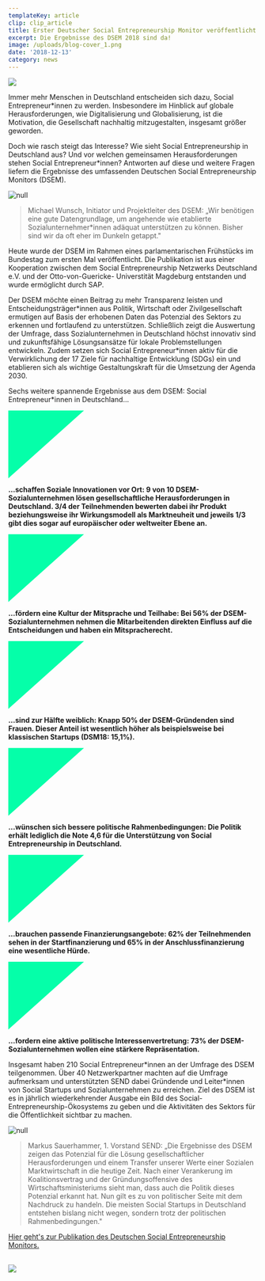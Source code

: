```yaml
---
templateKey: article
clip: clip_article
title: Erster Deutscher Social Entrepreneurship Monitor veröffentlicht
excerpt: Die Ergebnisse des DSEM 2018 sind da!
image: /uploads/blog-cover_1.png
date: '2018-12-13'
category: news
---
```

<a href="https://www.send-ev.de/uploads/dsem-2018_web.pdf" target="_blank" rel="noopener"><img class="alignleft wp-image-22" src="/uploads/dsem-cover_1.png" /></a>

Immer mehr Menschen in Deutschland entscheiden sich dazu, Social Entrepreneur*innen zu werden. Insbesondere im Hinblick auf globale Herausforderungen, wie Digitalisierung und Globalisierung, ist die Motivation, die Gesellschaft nachhaltig mitzugestalten, insgesamt größer geworden.

Doch wie rasch steigt das Interesse? Wie sieht Social Entrepreneurship in Deutschland aus? Und vor welchen gemeinsamen Herausforderungen stehen Social Entrepreneur*innen? Antworten auf diese und weitere Fragen liefern die Ergebnisse des umfassenden Deutschen Social Entrepreneurship Monitors (DSEM).

![null](/uploads/michael-wunsch_1.png)

> Michael Wunsch, Initiator und Projektleiter des DSEM: „Wir benötigen eine gute Datengrundlage, um angehende wie etablierte Sozialunternehmer*innen adäquat unterstützen zu können. Bisher sind wir da oft eher im Dunkeln getappt."

Heute wurde der DSEM im Rahmen eines parlamentarischen Frühstücks im Bundestag zum ersten Mal veröffentlicht. Die Publikation ist aus einer Kooperation zwischen dem Social Entrepreneurship Netzwerks Deutschland e.V. und der Otto-von-Guericke- Universtität Magdeburg entstanden und wurde ermöglicht durch SAP.

Der DSEM möchte einen Beitrag zu mehr Transparenz leisten und Entscheidungsträger\*innen aus Politik, Wirtschaft oder Zivilgesellschaft ermutigen auf Basis der erhobenen Daten das Potenzial des Sektors zu erkennen und fortlaufend zu unterstützen. Schließlich zeigt die Auswertung der Umfrage, dass Sozialunternehmen in Deutschland höchst innovativ sind und zukunftsfähige Lösungsansätze für lokale Problemstellungen entwickeln. Zudem setzen sich Social Entrepreneur\*innen aktiv für die Verwirklichung der 17 Ziele für nachhaltige Entwicklung (SDGs) ein und etablieren sich als wichtige Gestaltungskraft für die Umsetzung der Agenda 2030.

Sechs weitere spannende Ergebnisse aus dem DSEM: Social Entrepreneur*innen in Deutschland...



<p class="__web-inspector-hide-shortcut__"></p>

<div class="src-components-triangle-boxes----triangle-boxes-module---triangle_box_container----dG1l"><div class="src-components-triangle-boxes----triangle-boxes-module---box_small---1G4AL"><div><svg width="153px" height="137px" viewBox="0 0 153 137" version="1.1" xmlns="http://www.w3.org/2000/svg" class="src-components-svg----svg-module---triangle---3o7kv"><g id="Screens" stroke="none" stroke-width="1" fill="none" fill-rule="evenodd"><g id="Netzwerk" transform="translate(-190.000000, -706.000000)" fill="#05FFA9"><polygon id="Triangle-3" points="190 843 343 706 190 706"></polygon></g></g></svg></div><div><p><strong><!-- react-text: 725 -->…schaffen Soziale Innovationen vor Ort: 9 von 10 DSEM-Sozialunternehmen lösen gesellschaftliche Herausforderungen in Deutschland. 3/4 der Teilnehmenden bewerten dabei ihr Produkt beziehungsweise ihr Wirkungsmodell als Marktneuheit und jeweils 1/3 gibt dies sogar auf europäischer oder weltweiter Ebene an.<!-- /react-text --></strong></p></div></div><div class="src-components-triangle-boxes----triangle-boxes-module---box_small---1G4AL"><div><svg width="153px" height="137px" viewBox="0 0 153 137" version="1.1" xmlns="http://www.w3.org/2000/svg" class="src-components-svg----svg-module---triangle---3o7kv"><g id="Screens" stroke="none" stroke-width="1" fill="none" fill-rule="evenodd"><g id="Netzwerk" transform="translate(-190.000000, -706.000000)" fill="#05FFA9"><polygon id="Triangle-3" points="190 843 343 706 190 706"></polygon></g></g></svg></div><div><p><strong><!-- react-text: 735 -->…fördern eine Kultur der Mitsprache und Teilhabe: Bei 56% der DSEM-Sozialunternehmen nehmen die Mitarbeitenden direkten Einfluss auf die Entscheidungen und haben ein Mitspracherecht.<!-- /react-text --></strong></p></div></div><div class="src-components-triangle-boxes----triangle-boxes-module---box_small---1G4AL"><div><svg width="153px" height="137px" viewBox="0 0 153 137" version="1.1" xmlns="http://www.w3.org/2000/svg" class="src-components-svg----svg-module---triangle---3o7kv"><g id="Screens" stroke="none" stroke-width="1" fill="none" fill-rule="evenodd"><g id="Netzwerk" transform="translate(-190.000000, -706.000000)" fill="#05FFA9"><polygon id="Triangle-3" points="190 843 343 706 190 706"></polygon></g></g></svg></div><div><p><strong><!-- react-text: 745 -->…sind zur Hälfte weiblich: Knapp 50% der DSEM-Gründenden sind Frauen. Dieser Anteil ist wesentlich höher als beispielsweise bei klassischen Startups (DSM18: 15,1%).<!-- /react-text --></strong></p></div></div>



<div class="src-components-triangle-boxes----triangle-boxes-module---box_small---1G4AL"><div><svg width="153px" height="137px" viewBox="0 0 153 137" version="1.1" xmlns="http://www.w3.org/2000/svg" class="src-components-svg----svg-module---triangle---3o7kv"><g id="Screens" stroke="none" stroke-width="1" fill="none" fill-rule="evenodd"><g id="Netzwerk" transform="translate(-190.000000, -706.000000)" fill="#05FFA9"><polygon id="Triangle-3" points="190 843 343 706 190 706"></polygon></g></g></svg></div><div><p><strong><!-- react-text: 755 -->…wünschen sich bessere politische Rahmenbedingungen: Die Politik erhält lediglich die Note 4,6 für die Unterstützung von Social Entrepreneurship in Deutschland.<!-- /react-text --></strong></p></div></div>



<div class="src-components-triangle-boxes----triangle-boxes-module---box_small---1G4AL"><div><svg width="153px" height="137px" viewBox="0 0 153 137" version="1.1" xmlns="http://www.w3.org/2000/svg" class="src-components-svg----svg-module---triangle---3o7kv"><g id="Screens" stroke="none" stroke-width="1" fill="none" fill-rule="evenodd"><g id="Netzwerk" transform="translate(-190.000000, -706.000000)" fill="#05FFA9"><polygon id="Triangle-3" points="190 843 343 706 190 706"></polygon></g></g></svg></div><div><p><strong><!-- react-text: 755 -->…brauchen passende Finanzierungsangebote: 62% der Teilnehmenden sehen in der Startfinanzierung und 65% in der Anschlussfinanzierung eine wesentliche Hürde.



<!-- /react-text --></strong></p></div></div><div class="src-components-triangle-boxes----triangle-boxes-module---box_small---1G4AL"><div><svg width="153px" height="137px" viewBox="0 0 153 137" version="1.1" xmlns="http://www.w3.org/2000/svg" class="src-components-svg----svg-module---triangle---3o7kv"><g id="Screens" stroke="none" stroke-width="1" fill="none" fill-rule="evenodd"><g id="Netzwerk" transform="translate(-190.000000, -706.000000)" fill="#05FFA9"><polygon id="Triangle-3" points="190 843 343 706 190 706"></polygon></g></g></svg></div><div><p><strong><!-- react-text: 755 -->…fordern eine aktive politische Interessenvertretung: 73% der DSEM-Sozialunternehmen wollen eine stärkere Repräsentation.<!-- /react-text --></strong></p></div></div></div>

Insgesamt haben 210 Social Entrepreneur\*innen an der Umfrage des DSEM teilgenommen. Über 40 Netzwerkpartner machten auf die Umfrage aufmerksam und unterstützten SEND dabei Gründende und Leiter\*innen von Social Startups und Sozialunternehmen zu erreichen. Ziel des DSEM ist es in jährlich wiederkehrender Ausgabe ein Bild des Social-Entrepreneurship-Ökosystems zu geben und die Aktivitäten des Sektors für die Öffentlichkeit sichtbar zu machen.

![null](/uploads/markus-sauerhammer_1.png)

> Markus Sauerhammer, 1. Vorstand SEND: „Die Ergebnisse des DSEM zeigen das Potenzial für die Lösung gesellschaftlicher Herausforderungen und einem Transfer unserer Werte einer Sozialen Marktwirtschaft in die heutige Zeit. Nach einer Verankerung im Koalitionsvertrag und der Gründungsoffensive des Wirtschaftsministeriums sieht man, dass auch die Politik dieses Potenzial erkannt hat. Nun gilt es zu von politischer Seite mit dem Nachdruck zu handeln. Die meisten Social Startups in Deutschland entstehen bislang nicht wegen, sondern trotz der politischen Rahmenbedingungen."

<a href="https://www.send-ev.de/uploads/dsem-2018_web.pdf" target="_blank" rel="noopener">Hier geht's zur Publikation des Deutschen Social Entrepreneurship Monitors.</a>

\
<a href="https://www.send-ev.de/uploads/dsem-2018_web.pdf" target="_blank" rel="noopener"><img class="alignleft wp-image-22" src="/uploads/dsem-innen_1.png" /></a>
